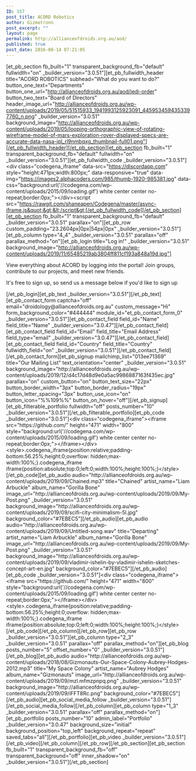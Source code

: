 ```yaml
---
ID: 157
post_title: ACORD Robotics
author: Gizmotronn
post_excerpt: ""
layout: page
permalink: http://allianceofdroids.org.au/aod/
published: true
post_date: 2016-08-14 07:21:05
---
```

[et_pb_section fb_built="1" transparent_background_fb="default" fullwidth="on" _builder_version="3.0.51"][et_pb_fullwidth_header title="ACORD ROBOTICS" subhead="What do you want to do?" button_one_text="Departments" button_one_url="http://allianceofdroids.org.au/aod/jedi-order" button_two_text="Board of Directors" header_image_url="http://allianceofdroids.org.au/wp-content/uploads/2019/05/51515933_1941993125923091_4459534594353397760_n.png" _builder_version="3.0.51" background_image="http://allianceofdroids.org.au/wp-content/uploads/2019/05/looping-orthographic-view-of-rotating-wireframe-model-of-mars-exploration-rover-displayed-specs-are-accurate-data-nasa-jpl_rl9nmbqxg_thumbnail-full01.png"][/et_pb_fullwidth_header][/et_pb_section][et_pb_section fb_built="1" transparent_background_fb="default" fullwidth="on" _builder_version="3.0.51"][et_pb_fullwidth_code _builder_version="3.0.51"]&lt;div class=&quot;codegena_iframe&quot; data-src=&quot;https://discordapp.com&quot; style=&quot;height:471px;width:800px;&quot; data-responsive=&quot;true&quot; data-img=&quot;https://images2.alphacoders.com/985/thumb-1920-985381.jpg&quot; data-css=&quot;background:url(&#039;//codegena.com/wp-content/uploads/2015/09/loading.gif&#039;) white center center no-repeat;border:0px;&quot;&gt;&lt;/div&gt;&lt;script src=&quot;https://rawgit.com/shaneapen/Codegena/master/async-iframe.js&quot;&gt;&lt;/script&gt;[/et_pb_fullwidth_code][/et_pb_section][et_pb_section fb_built="1" transparent_background_fb="default" _builder_version="3.0.51" parallax="on"][et_pb_row custom_padding="23.2604px|0px|54px|0px" _builder_version="3.0.51"][et_pb_column type="4_4" _builder_version="3.0.51" parallax="off" parallax_method="on"][et_pb_login title="Log in!" _builder_version="3.0.51" background_image="http://allianceofdroids.org.au/wp-content/uploads/2019/11/65485219ab3804ff811cf193a848a19d.jpg"]<p>View everything about ACORD by logging into the portal! Join groups, contribute to our projects, and meet new friends.</p>
<p></p>
<p>It's free to sign up, so send us a message below if you'd like to sign up</p>[/et_pb_login][et_pb_text _builder_version="3.0.51"][/et_pb_text][et_pb_contact_form captcha="off" email="droidology@allianceofdroids.org.au" custom_message="Hi" form_background_color="#444444" module_id="et_pb_contact_form_0" _builder_version="3.0.51"][et_pb_contact_field field_id="Name" field_title="Name" _builder_version="3.0.47"][/et_pb_contact_field][et_pb_contact_field field_id="Email" field_title="Email Address" field_type="email" _builder_version="3.0.47"][/et_pb_contact_field][et_pb_contact_field field_id="Country" field_title="Country" fullwidth_field="on" _builder_version="3.0.51"][/et_pb_contact_field][/et_pb_contact_form][et_pb_signup mailchimp_list="013ee71369" title="Our Mailing List" text_orientation="center" _builder_version="3.0.51" background_image="http://allianceofdroids.org.au/wp-content/uploads/2019/12/d4c17d48d9e0a5ac9986887163f435ec.jpg" parallax="on" custom_button="on" button_text_size="22px" button_border_width="3px" button_border_radius="19px" button_letter_spacing="3px" button_use_icon="on" button_icon="%%109%%" button_on_hover="off"][/et_pb_signup][et_pb_filterable_portfolio fullwidth="off" posts_number="10" _builder_version="3.0.51"][/et_pb_filterable_portfolio][et_pb_code _builder_version="3.0.51"]&lt;div class=&quot;codegena_iframe&quot;&gt;&lt;iframe src=&quot;https://github.com/&quot; height=&quot;471&quot; width=&quot;800&quot;  style=&quot;background:url(&#039;//codegena.com/wp-content/uploads/2015/09/loading.gif&#039;) white center center no-repeat;border:0px;&quot;&gt;&lt;/iframe&gt;&lt;/div&gt;&lt;style&gt;.codegena_iframe{position:relative;padding-bottom:56.25%;height:0;overflow: hidden;max-width:100%;}.codegena_iframe iframe{position:absolute;top:0;left:0;width:100%;height:100%;}&lt;/style&gt;[/et_pb_code][et_pb_audio audio="http://allianceofdroids.org.au/wp-content/uploads/2019/09/Chained.mp3" title="Chained" artist_name="Liam Arbuckle" album_name="Gorilla Bone" image_url="http://allianceofdroids.org.au/wp-content/uploads/2019/09/My-Post.png" _builder_version="3.0.51" background_image="http://allianceofdroids.org.au/wp-content/uploads/2019/09/scifi-city-minimalism-5l.jpg" background_color="#7EBEC5"][/et_pb_audio][et_pb_audio audio="http://allianceofdroids.org.au/wp-content/uploads/2019/09/Untitled-song.wav" title="Departing" artist_name="Liam Arbuckle" album_name="Gorilla Bone" image_url="http://allianceofdroids.org.au/wp-content/uploads/2019/09/My-Post.png" _builder_version="3.0.51" background_image="http://allianceofdroids.org.au/wp-content/uploads/2019/09/vladimir-ishelin-by-vladimir-ishelin-sketches-concept-art-en.jpg" background_color="#7EBEC5"][/et_pb_audio][et_pb_code _builder_version="3.0.51"]&lt;div class=&quot;codegena_iframe&quot;&gt;&lt;iframe src=&quot;https://github.com/&quot; height=&quot;471&quot; width=&quot;800&quot;  style=&quot;background:url(&#039;//codegena.com/wp-content/uploads/2015/09/loading.gif&#039;) white center center no-repeat;border:0px;&quot;&gt;&lt;/iframe&gt;&lt;/div&gt;&lt;style&gt;.codegena_iframe{position:relative;padding-bottom:56.25%;height:0;overflow: hidden;max-width:100%;}.codegena_iframe iframe{position:absolute;top:0;left:0;width:100%;height:100%;}&lt;/style&gt;[/et_pb_code][/et_pb_column][/et_pb_row][et_pb_row _builder_version="3.0.51"][et_pb_column type="2_3" _builder_version="3.0.51" parallax="off" parallax_method="on"][et_pb_blog posts_number="5" offset_number="0" _builder_version="3.0.51"][/et_pb_blog][et_pb_audio audio="http://allianceofdroids.org.au/wp-content/uploads/2018/08/Gizmonauts-Our-Space-Colony-Aubrey-Hodges-2012.mp3" title="My Space Colony" artist_name="Aubrey Hodges" album_name="Gizmonauts" image_url="http://allianceofdroids.org.au/wp-content/uploads/2019/09/mzl.mfmzpnpq.png" _builder_version="3.0.51" background_image="http://allianceofdroids.org.au/wp-content/uploads/2019/09/iFFT8Rc.png" background_color="#7EBEC5"][/et_pb_audio][et_pb_social_media_follow _builder_version="3.0.51"][/et_pb_social_media_follow][/et_pb_column][et_pb_column type="1_3" _builder_version="3.0.51" parallax="off" parallax_method="on"][et_pb_portfolio posts_number="10" admin_label="Portfolio" _builder_version="3.0.47" background_size="initial" background_position="top_left" background_repeat="repeat" saved_tabs="all"][/et_pb_portfolio][et_pb_video _builder_version="3.0.51"][/et_pb_video][/et_pb_column][/et_pb_row][/et_pb_section][et_pb_section fb_built="1" transparent_background_fb="off" transparent_background="off" inner_shadow="on" _builder_version="3.0.51"][/et_pb_section]